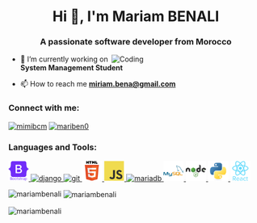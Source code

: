 
<h1 align="center">Hi 👋, I'm Mariam BENALI</h1>
<h3 align="center">A passionate software developer from Morocco</h3>
<img align="right" alt="Coding" width="300"  src="https://camo.githubusercontent.com/3c20490c233b786abf4fdff04dc99c9ceb365654dee8b9bd81bbf67e0f9764d2/68747470733a2f2f6d656469612e6c6963646e2e636f6d2f646d732f696d6167652f43344432324151454436647a786641364574412f6665656473686172652d736872696e6b5f323034385f313533362f302f313633343033303034333030313f653d3231343734383336343726763d6265746126743d6639477732594877626e7871634e616f63325964616e2d52783546726633323476664a765f57484a545745">




- 🔭 I’m currently working on **System Management Student**

- 📫 How to reach me **miriam.bena@gmail.com**

<h3 align="left">Connect with me:</h3>
<p align="left">
<a href="https://instagram.com/mimibcm" target="blank"><img align="center" src="https://raw.githubusercontent.com/rahuldkjain/github-profile-readme-generator/master/src/images/icons/Social/instagram.svg" alt="mimibcm" height="30" width="40" /></a>
<a href="https://discord.gg/mariben0" target="blank"><img align="center" src="https://raw.githubusercontent.com/rahuldkjain/github-profile-readme-generator/master/src/images/icons/Social/discord.svg" alt="mariben0" height="30" width="40" /></a>
</p>

<h3 align="left">Languages and Tools:</h3>
<p align="left"> <a href="https://getbootstrap.com" target="_blank" rel="noreferrer"> <img src="https://raw.githubusercontent.com/devicons/devicon/master/icons/bootstrap/bootstrap-plain-wordmark.svg" alt="bootstrap" width="40" height="40"/> </a> <a href="https://www.djangoproject.com/" target="_blank" rel="noreferrer"> <img src="https://cdn.worldvectorlogo.com/logos/django.svg" alt="django" width="40" height="40"/> </a> <a href="https://git-scm.com/" target="_blank" rel="noreferrer"> <img src="https://www.vectorlogo.zone/logos/git-scm/git-scm-icon.svg" alt="git" width="40" height="40"/> </a> <a href="https://www.w3.org/html/" target="_blank" rel="noreferrer"> <img src="https://raw.githubusercontent.com/devicons/devicon/master/icons/html5/html5-original-wordmark.svg" alt="html5" width="40" height="40"/> </a> <a href="https://developer.mozilla.org/en-US/docs/Web/JavaScript" target="_blank" rel="noreferrer"> <img src="https://raw.githubusercontent.com/devicons/devicon/master/icons/javascript/javascript-original.svg" alt="javascript" width="40" height="40"/> </a> <a href="https://mariadb.org/" target="_blank" rel="noreferrer"> <img src="https://www.vectorlogo.zone/logos/mariadb/mariadb-icon.svg" alt="mariadb" width="40" height="40"/> </a> <a href="https://www.mysql.com/" target="_blank" rel="noreferrer"> <img src="https://raw.githubusercontent.com/devicons/devicon/master/icons/mysql/mysql-original-wordmark.svg" alt="mysql" width="40" height="40"/> </a> <a href="https://nodejs.org" target="_blank" rel="noreferrer"> <img src="https://raw.githubusercontent.com/devicons/devicon/master/icons/nodejs/nodejs-original-wordmark.svg" alt="nodejs" width="40" height="40"/> </a> <a href="https://www.python.org" target="_blank" rel="noreferrer"> <img src="https://raw.githubusercontent.com/devicons/devicon/master/icons/python/python-original.svg" alt="python" width="40" height="40"/> </a> <a href="https://reactjs.org/" target="_blank" rel="noreferrer"> <img src="https://raw.githubusercontent.com/devicons/devicon/master/icons/react/react-original-wordmark.svg" alt="react" width="40" height="40"/> </a> </p>

<p><img align="left" src="https://github-readme-stats.vercel.app/api/top-langs?username=mariambenali&show_icons=true&locale=en&layout=compact" alt="mariambenali" /></p>

<p>&nbsp;<img align="center" src="https://github-readme-stats.vercel.app/api?username=mariambenali&show_icons=true&locale=en" alt="mariambenali" /></p>

<p><img align="center" src="https://github-readme-streak-stats.herokuapp.com/?user=mariambenali&" alt="mariambenali" /></p>


